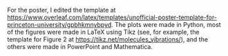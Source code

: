 For the poster, I edited the template at https://www.overleaf.com/latex/templates/unofficial-poster-template-for-princeton-university/gpbhkmnybpyd. 
The plots were made in Python, most of the figures were made in LaTeX using Tikz (see, for example, the template for Figure 2 at https://tikz.net/molecules_vibrations/), and the others were made in PowerPoint and Mathematica.
